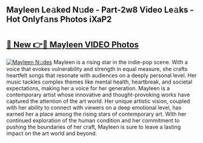 ## Mayleen Le𝚊ked N𝚞de - Part-2w8 Video Le𝚊ks - Hot Onlyf𝚊ns Photos iXaP2

# <h2><a href="http://ac26911.deff.icu/?id=Mayleen">🔗 New 👉🔴 Mayleen VIDEO Photos</a></h2>

[![Mayleen N𝚞des](https://i.imgur.com/rIISA9y.gif)](http://ac26911.deff.icu/?id=Mayleen)
Mayleen is a rising star in the indie-pop scene. With a voice that evokes vulnerability and strength in equal measure, she crafts heartfelt songs that resonate with audiences on a deeply personal level. Her music tackles complex themes like mental health, heartbreak, and societal expectations, making her a voice for her generation. Mayleen is a contemporary artist whose innovative and thought-provoking works have captured the attention of the art world. Her unique artistic vision, coupled with her ability to connect with viewers on a deep emotional level, has earned her a place among the rising stars of contemporary art. With her continued exploration of the human condition and her commitment to pushing the boundaries of her craft, Mayleen is sure to leave a lasting impact on the art world and beyond.
